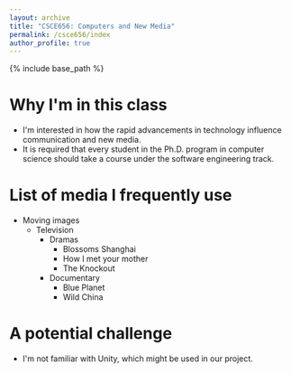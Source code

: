 ```yaml
---
layout: archive
title: "CSCE656: Computers and New Media"
permalink: /csce656/index
author_profile: true
---
```


{% include base_path %}

Why I'm in this class
======
* I'm interested in how the rapid advancements in technology influence communication and new media.
* It is required that every student in the Ph.D. program in computer science should take a course under the software engineering track.
  
List of media I frequently use
======
* Moving images
  * Television
    * Dramas
      * Blossoms Shanghai
      * How I met your mother
      * The Knockout
    * Documentary
      * Blue Planet
      * Wild China


A potential challenge
======
* I'm not familiar with Unity, which might be used in our project.

